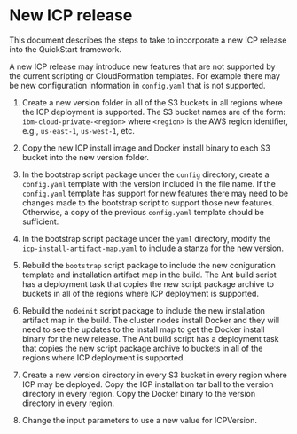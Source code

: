 # New ICP release

This document describes the steps to take to incorporate a new ICP release into the QuickStart framework.

A new ICP release may introduce new features that are not supported by the current scripting or CloudFormation templates. For example there may be new configuration information in `config.yaml` that is not supported.

1. Create a new version folder in all of the S3 buckets in all regions where the ICP deployment is supported.  The S3 bucket names are of the form: `ibm-cloud-private-<region>` where `<region>` is the AWS region identifier, e.g., `us-east-1`, `us-west-1`, etc.  

2. Copy the new ICP install image and Docker install binary to each S3 bucket into the new version folder.

3. In the bootstrap script package under the `config` directory, create a `config.yaml` template with the version included in the file name.  If the `config.yaml` template has support for new features there may need to be changes made to the bootstrap script to support those new features.  Otherwise, a copy of the previous `config.yaml` template should be sufficient.

4. In the bootstrap script package under the `yaml` directory, modify the `icp-install-artifact-map.yaml` to include a stanza for the new version.

5. Rebuild the `bootstrap` script package to include the new coniguration template and installation artifact map in the build.  The Ant build script has a deployment task that copies the new script package archive to buckets in all of the regions where ICP deployment is supported.

6. Rebuild the `nodeinit` script package to include the new installation artifact map in the build. The cluster nodes install Docker and they will need to see the updates to the install map to get the Docker install binary for the new release. The Ant build script has a deployment task that copies the new script package archive to buckets in all of the regions where ICP deployment is supported.

7. Create a new version directory in every S3 bucket in every region where ICP may be deployed.  Copy the ICP installation tar ball to the version directory in every region.  Copy the Docker binary to the version directory in every region.

8. Change the input parameters to use a new value for ICPVersion.  
